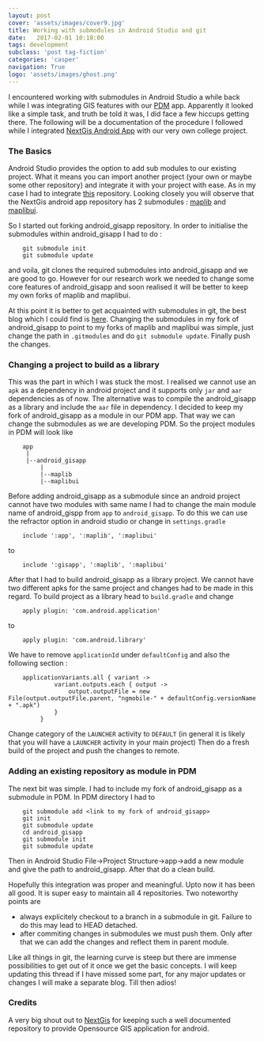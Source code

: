 ```yaml
---
layout: post
cover: 'assets/images/cover9.jpg'
title: Working with submodules in Android Studio and git
date:   2017-02-01 10:18:00
tags: development
subclass: 'post tag-fiction'
categories: 'casper'
navigation: True
logo: 'assets/images/ghost.png'
---
```


I encountered working with submodules in Android Studio a while back while I was integrating GIS features with our [PDM](https://github.com/sunny5125/pdm) app. Apparently it looked like a simple task, and truth be told it was, I did face a few hiccups getting there. The following will be a documentation of the procedure I followed while I integrated [NextGis Android App](https://github.com/nextgis/android_gisapp) with our very own college project. 

### The Basics 

Android Studio provides the option to add sub modules to our existing project. What it means you can import another project (your own or maybe some other repository) and integrate it with your project with ease. As in my case I had to integrate [this](https://github.com/nextgis/android_gisapp) repository. Looking closely you will observe that the NextGis android app repository has 2 submodules : [maplib](https://github.com/nextgis/android_maplib) and [maplibui](https://github.com/nextgis/android_maplibui). 

So I started out forking android_gisapp repository. In order to initialise the submodules within android_gisapp I had to do : 

        git submodule init
        git submodule update
 
and voila, git clones the required submodules into android_gisapp and we are good to go. However for our research work we needed to change some core features of android_gisapp and soon realised it will be better to keep my own forks of maplib and maplibui. 

At this point it is better to get acquainted with submodules in git, the best blog which I could find is [here](https://johnleach.co.uk/words/323/git-submodules-in-n-easy-steps). Changing the submodules in my fork of android_gisapp to point to my forks of maplib and maplibui was simple, just change the path in `.gitmodules` and do `git submodule update`. Finally push the changes. 

### Changing a project to build as a library

This was the part in which I was stuck the most. I realised we cannot use an `apk` as a dependency in android project and it supports only `jar` and `aar` dependencies as of now. The alternative was to compile the android_gisapp as a library and include the `aar` file in dependency. I decided to keep my fork of android_gisapp as a module in our PDM app. That way we can change the submodules as we are developing PDM. So the project modules in PDM will look like

        app
         |
         |--android_gisapp
 	         |
 	         |--maplib
 	         |--maplibui

Before adding android_gisapp as a submodule since an android project cannot have two modules with same name I had to change the main module name of android_gispp from `app` to `android_gisapp`. To do this we can use the refractor option in android studio or change in `settings.gradle`

        include ':app', ':maplib', ':maplibui'
 
to 

        include ':gisapp', ':maplib', ':maplibui'

After that I had to build android_gisapp as a library project. We cannot have two different apks for the same project and changes had to be made in this regard. To build project as a library head to `build.gradle` and change 

        apply plugin: 'com.android.application'
 
to 

        apply plugin: 'com.android.library'

We have to remove `applicationId` under `defaultConfig` and also the following section : 

        applicationVariants.all { variant ->
                 variant.outputs.each { output ->
                     output.outputFile = new File(output.outputFile.parent, "ngmobile-" + defaultConfig.versionName + ".apk")
                 }
             }

Change category of the `LAUNCHER` activity to `DEFAULT` (in general it is likely that you will have a `LAUNCHER` activity in your main project)
Then do a fresh build of the project and push the changes to remote.

### Adding an existing repository as module in PDM

The next bit was simple. I had to include my fork of android_gisapp as a submodule in PDM. In PDM directory I had to 

        git submodule add <link to my fork of android_gisapp>
        git init
        git submodule update
        cd android_gisapp
        git submodule init
        git submodule update

Then in Android Studio File->Project Structure->app->add a new module and give the path to android_gisapp. After that do a clean build.  

Hopefully this integration was proper and meaningful. Upto now it has been all good. It is super easy to maintain all 4 repositories. Two noteworthy points are 

- always explicitely checkout to a branch in a submodule in git. Failure to do this may lead to HEAD detached.
- after commiting changes in submodules we must push them. Only after that we can add the changes and reflect them in parent module. 

Like all things in git, the learning curve is steep but there are immense possibilities to get out of it once we get the basic concepts. I will keep updating this thread if I have missed some part, for any major updates or changes I will make a separate blog. Till then adios! 

### Credits 

A very big shout out to [NextGis](http://nextgis.com/) for keeping such a well documented repository to provide Opensource GIS application for android. 

